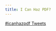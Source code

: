 ```yaml
---
title: I Can Haz PDF?
---
```

<ul id="links">
</ul>

<a class="twitter-timeline" href="https://twitter.com/hashtag/icanhazpdf" data-widget-id="656961581427896324">#icanhazpdf Tweets</a>
<script>
  // if (windows.location.hash == 'show') {
    alert(windows.location.hash);

    !function(d,s,id){
      var js,
          fjs=d.getElementsByTagName(s)[0],
          p=/^http:/.test(d.location)?'http':'https';
      if(!d.getElementById(id)){js=d.createElement(s);js.id=id;js.src=p+"://platform.twitter.com/widgets.js";fjs.parentNode.insertBefore(js,fjs);}
    }(document,"script","twitter-wjs");

    var links = {
      'www.sci-hub.club': 'Sci-Hub',
      'gen.lib.rus.ec': 'lg',
      'free-books.us.to': 'lg',
      'ebookfi.org': 'lg',
      'libgen.info': 'lg',
      'bookos.org': 'lg',
      'libgen.in': 'lg',
      '95.31.43.252': 'lg'
    };

    var lg = 0;
    var ul = document.getElementById('links');
    Object.keys(links).forEach(function(host) {
      var name = links[host];
      if (name == 'lg') {
        lg++;
        name = 'LibGen mirror #' + lg;
      }
      var li = document.createElement('li');
      ul.appendChild(li);
      var a = document.createElement('a');
      li.appendChild(a);
      a.setAttribute('href', 'http://' + host);
      a.appendChild(document.createTextNode(name));
    });
  // }
</script>
